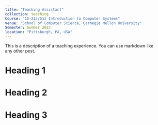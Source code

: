 ```yaml
---
title: "Teaching Assistant"
collection: teaching
Course: "15-213/513 Introduction to Computer Systems"
venue: "School of Computer Science, Carnegie Mellon University"
Semester: Summer 2023
location: "Pittsburgh, PA, USA"
---
```



This is a description of a teaching experience. You can use markdown like any other post.

Heading 1
======

Heading 2
======

Heading 3
======
